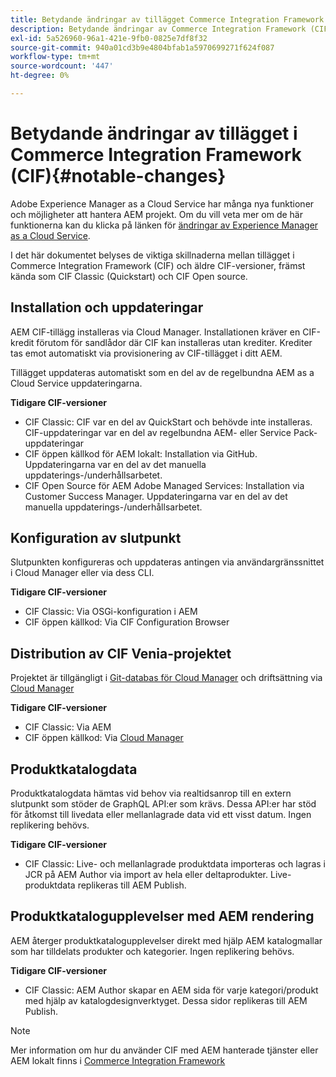 ```yaml
---
title: Betydande ändringar av tillägget Commerce Integration Framework (CIF)
description: Betydande ändringar av Commerce Integration Framework (CIF) jämfört med tidigare CIF-versioner.
exl-id: 5a526960-96a1-421e-9fb0-0825e7df8f32
source-git-commit: 940a01cd3b9e4804bfab1a5970699271f624f087
workflow-type: tm+mt
source-wordcount: '447'
ht-degree: 0%

---
```


# Betydande ändringar av tillägget i Commerce Integration Framework (CIF){#notable-changes}

Adobe Experience Manager as a Cloud Service har många nya funktioner och möjligheter att hantera AEM projekt. Om du vill veta mer om de här funktionerna kan du klicka på länken för [ändringar av Experience Manager as a Cloud Service](/help/release-notes/aem-cloud-changes.md).

I det här dokumentet belyses de viktiga skillnaderna mellan tillägget i Commerce Integration Framework (CIF) och äldre CIF-versioner, främst kända som CIF Classic (Quickstart) och CIF Open source.

## Installation och uppdateringar

AEM CIF-tillägg installeras via Cloud Manager. Installationen kräver en CIF-kredit förutom för sandlådor där CIF kan installeras utan krediter. Krediter tas emot automatiskt via provisionering av CIF-tillägget i ditt AEM.

Tillägget uppdateras automatiskt som en del av de regelbundna AEM as a Cloud Service uppdateringarna.

**Tidigare CIF-versioner**

* CIF Classic: CIF var en del av QuickStart och behövde inte installeras. CIF-uppdateringar var en del av regelbundna AEM- eller Service Pack-uppdateringar
* CIF öppen källkod för AEM lokalt: Installation via GitHub. Uppdateringarna var en del av det manuella uppdaterings-/underhållsarbetet.
* CIF Open Source för AEM Adobe Managed Services: Installation via Customer Success Manager. Uppdateringarna var en del av det manuella uppdaterings-/underhållsarbetet.

## Konfiguration av slutpunkt

Slutpunkten konfigureras och uppdateras antingen via användargränssnittet i Cloud Manager eller via dess CLI.

**Tidigare CIF-versioner**

* CIF Classic: Via OSGi-konfiguration i AEM
* CIF öppen källkod: Via CIF Configuration Browser

## Distribution av CIF Venia-projektet

Projektet är tillgängligt i [Git-databas för Cloud Manager](https://experienceleague.adobe.com/docs/experience-manager-cloud-service/implementing/managing-code/integrating-with-git.html) och driftsättning via [Cloud Manager](https://experienceleague.adobe.com/docs/experience-manager-cloud-service/implementing/deploying/overview.html)

**Tidigare CIF-versioner**

* CIF Classic: Via AEM
* CIF öppen källkod: Via [Cloud Manager](https://experienceleague.adobe.com/docs/experience-manager-cloud-manager/using/introduction-to-cloud-manager.html)

## Produktkatalogdata

Produktkatalogdata hämtas vid behov via realtidsanrop till en extern slutpunkt som stöder de GraphQL API:er som krävs. Dessa API:er har stöd för åtkomst till livedata eller mellanlagrade data vid ett visst datum. Ingen replikering behövs.

**Tidigare CIF-versioner**

* CIF Classic: Live- och mellanlagrade produktdata importeras och lagras i JCR på AEM Author via import av hela eller deltaprodukter. Live-produktdata replikeras till AEM Publish.

## Produktkatalogupplevelser med AEM rendering

AEM återger produktkatalogupplevelser direkt med hjälp AEM katalogmallar som har tilldelats produkter och kategorier. Ingen replikering behövs.

**Tidigare CIF-versioner**

* CIF Classic: AEM Author skapar en AEM sida för varje kategori/produkt med hjälp av katalogdesignverktyget. Dessa sidor replikeras till AEM Publish.

>[!NOTE]
>
>Mer information om hur du använder CIF med AEM hanterade tjänster eller AEM lokalt finns i [Commerce Integration Framework](https://www.adobe.io/apis/experiencecloud/commerce-integration-framework/getting-started.html)
